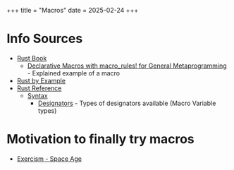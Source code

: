+++
title = "Macros"
date = 2025-02-24
+++

# Info Sources

- [Rust Book](https://doc.rust-lang.org/stable/book/ch19-06-macros.html)
  - [Declarative Macros with macro_rules! for General Metaprogramming](https://doc.rust-lang.org/stable/book/ch20-06-macros.html#declarative-macros-with-macro_rules-for-general-metaprogramming) - Explained example of a macro
- [Rust by Example](https://doc.rust-lang.org/stable/rust-by-example/macros.html)
- [Rust Reference](https://doc.rust-lang.org/reference/macros-by-example.html)
  - [Syntax](https://doc.rust-lang.org/stable/rust-by-example/macros/syntax.html)
    - [Designators](https://doc.rust-lang.org/stable/rust-by-example/macros/designators.html) - Types of designators available (Macro Variable types)

# Motivation to finally try macros

- [Exercism - Space Age](https://exercism.org/tracks/rust/exercises/space-age)
